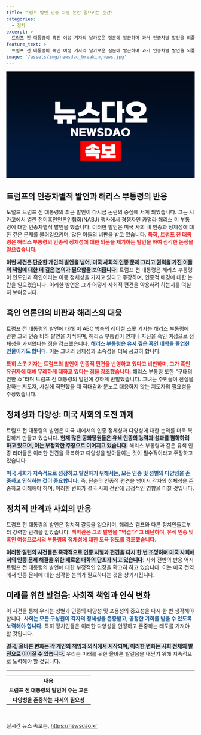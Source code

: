 ```yaml
---
title: 트럼프 발언 인종 차별 논란 일으키는 순간!
categories:
  - 정치
excerpt: >
  트럼프 전 대통령이 흑인 여성 기자의 날카로운 질문에 발끈하며 과거 인종차별 발언을 되풀이했습니다. 해리스 부통령은 이를 구태의연한 쇼라 반박하며, 미국인들은 더 나은 리더십을 요구한다고 강조했습니다.
feature_text: >
  트럼프 전 대통령이 흑인 여성 기자의 날카로운 질문에 발끈하며 과거 인종차별 발언을 되풀이했습니다. 해리스 부통령은 이를 구태의연한 쇼라 반박하며, 미국인들은 더 나은 리더십을 요구한다고 강조했습니다.
image: '/assets/img/newsdao_breakingnews.jpg'
---
```


<p><img src="/assets/img/newsdao_breakingnews.jpg" alt="implanttips 속보" /></p>

<h2 data-ke-size="size26">트럼프의 인종차별적 발언과 해리스 부통령의 반응</h2>

<p data-ke-size="size16">도널드 트럼프 전 대통령의 최근 발언이 다시금 논란의 중심에 서게 되었습니다. 그는 시카고에서 열린 전미흑인언론인협회(NABJ) 행사에서 경쟁자인 카멀라 해리스 미 부통령에 대한 인종차별적 발언을 했습니다. 이러한 발언은 미국 사회 내 인종과 정체성에 대한 깊은 문제를 불러일으키며, 많은 이들의 비판을 받고 있습니다. <b><span style="color: #ee2323;">특히, 트럼프 전 대통령은 해리스 부통령의 인종적 정체성에 대한 의문을 제기하는 발언을 하여 심각한 논쟁을 일으켰습니다.</span></b></p>

<p data-ke-size="size16"><b><span style="background-color: #21538527;">이번 사건은 단순한 개인의 발언을 넘어, 미국 사회의 인종 문제 그리고 권력을 가진 이들의 책임에 대한 더 깊은 논의가 필요함을 보여줍니다.</span></b> 트럼프 전 대통령은 해리스 부통령이 인도인과 흑인이라는 이중 정체성을 가지고 있다고 주장하며, 인종적 배경에 대한 논란을 일으켰습니다. 이러한 발언은 그가 어떻게 사회적 편견을 악용하려 하는지를 여실히 보여줍니다.</p>

<h2 data-ke-size="size26">흑인 언론인의 비판과 해리스의 대응</h2>

<p data-ke-size="size16">트럼프 전 대통령의 발언에 대해 미 ABC 방송의 레이철 스콧 기자는 해리스 부통령에 관한 그의 인종 비하 발언을 지적하며, 해리스 부통령이 언제나 자신을 흑인 여성으로 정체성을 가져왔다는 점을 강조했습니다. <b><span style="color: #1a5490;">해리스 부통령은 유서 깊은 흑인 대학을 졸업한 인물이기도 합니다.</span></b> 이는 그녀의 정체성과 소속성을 더욱 공고히 합니다.</p>

<p data-ke-size="size16"><b><span style="color: #ee2323;">특히 스콧 기자는 트럼프의 발언이 인종적 편견을 반영하고 있다고 비판하며, 그가 흑인 유권자에 대해 무례하게 대하고 있다는 점을 강조했습니다.</span></b> 해리스 부통령 또한 "구태의연한 쇼"라며 트럼프 전 대통령의 발언에 강하게 반발했습니다. 그녀는 주민들이 진실을 말하는 지도자, 사실에 직면했을 때 적대감과 분노로 대응하지 않는 지도자의 필요성을 주장했습니다.</p>

<h2 data-ke-size="size26">정체성과 다양성: 미국 사회의 도전 과제</h2>

<p data-ke-size="size16">트럼프 전 대통령의 발언은 미국 내에서의 인종 정체성과 다양성에 대한 논의를 더욱 복잡하게 만들고 있습니다. <b><span style="background-color: #21538527;">현재 많은 공화당원들은 유색 인종의 능력과 성과를 폄하하려 하고 있으며, 이는 부정확한 주장으로 이어지고 있습니다.</span></b> 해리스 부통령과 같은 유색 인종 리더들은 이러한 편견을 극복하고 다양성을 받아들이는 것이 필수적이라고 주장하고 있습니다.</p>

<p data-ke-size="size16"><b><span style="color: #1a5490;">미국 사회가 지속적으로 성장하고 발전하기 위해서는, 모든 인종 및 성별의 다양성을 존중하고 인식하는 것이 중요합니다.</span></b> 즉, 단순히 인종적 편견을 넘어서 각자의 정체성을 존중하고 이해해야 하며, 이러한 변화가 결국 사회 전반에 긍정적인 영향을 미칠 것입니다.</p>

<h2 data-ke-size="size26">정치적 반격과 사회의 반응</h2>

<p data-ke-size="size16">트럼프 전 대통령의 발언은 정치적 갈등을 일으키며, 해리스 캠프와 다른 정치인들로부터 강력한 반격을 받았습니다. <b><span style="color: #ee2323;">백악관은 그의 발언을 "역겹다"고 비난하며, 유색 인종 및 흑인 여성으로서의 부통령의 정체성에 대한 모욕 정도를 강조했습니다.</span></b></p>

<p data-ke-size="size16"><b><span style="background-color: #21538527;">이러한 일련의 사건들은 즉각적으로 인종 차별과 편견을 다시 한 번 조명하며 미국 사회에서의 인종 문제 해결을 위한 새로운 대화의 단초가 되고 있습니다.</span></b> 사회 전반의 반응 역시 트럼프 전 대통령의 발언에 대한 부정적인 입장을 확고히 하고 있습니다. 이는 미국 전역에서 인종 문제에 대한 심각한 논의가 필요하다는 것을 상기시킵니다.</p>

<h2 data-ke-size="size26">미래를 위한 발걸음: 사회적 책임과 인식 변화</h2>

<p data-ke-size="size16">이 사건을 통해 우리는 성별과 인종의 다양성 및 포용성의 중요성을 다시 한 번 생각해야 합니다. <b><span style="color: #1a5490;">사회는 모든 구성원이 각자의 정체성을 존중받고, 공정한 기회를 받을 수 있도록 노력해야 합니다.</span></b> 특히 정치인들은 이러한 다양성을 인정하고 존중하는 태도를 가져야 할 것입니다.</p>

<p data-ke-size="size16"><b><span style="background-color: #21538527;">결국, 올바른 변화는 각 개인의 책임과 의식에서 시작되며, 이러한 변화는 사회 전체의 발전으로 이어질 수 있습니다.</span></b> 우리는 미래를 위한 올바른 발걸음을 내딛기 위해 지속적으로 노력해야 할 것입니다.</p>

<hr>

<table style="width:100%">
  <tr>
    <td style="text-align: center; height: 17px;"><b>내용</b></td>
  </tr>
  <tr>
    <td style="text-align: center; height: 17px;"><b>트럼프 전 대통령의 발언이 주는 교훈</b></td>
  </tr>
  <tr>
    <td style="text-align: center; height: 17px;"><b>다양성을 존중하는 자세의 필요성</b></td>
  </tr>
</table>

<p data-ke-size="size16">&nbsp;</p>
실시간 뉴스 속보는, <a href="https://newsdao.kr" rel="dofollow">https://newsdao.kr</a>


